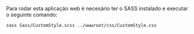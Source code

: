 Para rodar esta aplicação web é necesário ter o SASS instalado e executar o seguinte comando:

`sass Sass/CustomStyle.scss ../wwwroot/css/CustomStyle.css`